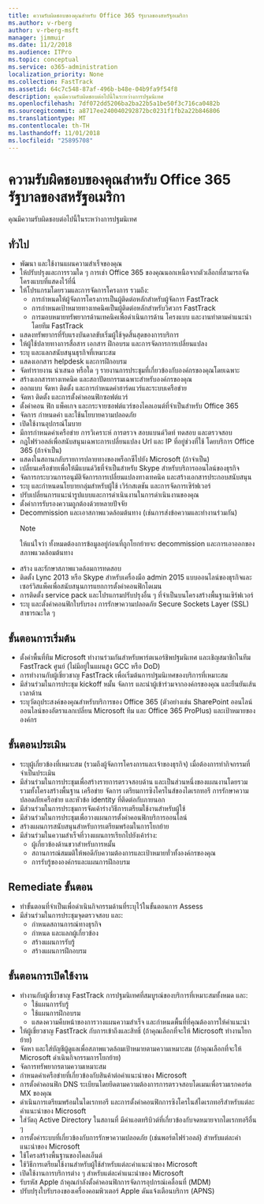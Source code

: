 ```yaml
---
title: ความรับผิดชอบของคุณสำหรับ Office 365 รัฐบาลของสหรัฐอเมริกา
ms.author: v-rberg
author: v-rberg-msft
manager: jimmuir
ms.date: 11/2/2018
ms.audience: ITPro
ms.topic: conceptual
ms.service: o365-administration
localization_priority: None
ms.collection: FastTrack
ms.assetid: 64c7c548-87af-496b-b48e-04b9fa9f54f8
description: คุณมีความรับผิดชอบต่อไปนี้ในระหว่างการปฐมนิเทศ
ms.openlocfilehash: 7df072dd5206ba2ba22b5a1be50f3c716ca0482b
ms.sourcegitcommit: a8717ee240040292872bc0231f1fb2a22b846806
ms.translationtype: MT
ms.contentlocale: th-TH
ms.lasthandoff: 11/01/2018
ms.locfileid: "25895708"
---
```

# <a name="your-responsibilities-for-office-365-us-government"></a>ความรับผิดชอบของคุณสำหรับ Office 365 รัฐบาลของสหรัฐอเมริกา

คุณมีความรับผิดชอบต่อไปนี้ในระหว่างการปฐมนิเทศ
  
## <a name="general"></a>ทั่วไป

- พัฒนา และใช้งานแผนความสำเร็จของคุณ   
- ให้ปรับปรุงและการรวมใด ๆ การเช่า Office 365 ของคุณนอกเหนือจากตัวเลือกที่สามารถจัดโครงแบบที่แสดงไว้ที่นี่    
- ให้โปรแกรมโดยรวมและการจัดการโครงการ รวมถึง:     
  - การกำหนดให้ผู้จัดการโครงการเป็นผู้ติดต่อหลักสำหรับผู้จัดการ FastTrack   
  - การกำหนดเป้าหมายทางเทคนิคเป็นผู้ติดต่อหลักสำหรับวิศวกร FastTrack  
  - การมอบหมายทรัพยากรด้านเทคนิคเพื่อดำเนินการด้าน โครงแบบ และงานท่าตามคำแนะนำ โดยทีม FastTrack   
- แสดงทรัพยากรที่รับแรงบันดาลขับเริ่มผู้ใช้จุดสิ้นสุดของการบริการ    
- ให้ผู้ใช้ปลายทางการสื่อสาร เอกสาร ฝึกอบรม และการจัดการการเปลี่ยนแปลง    
- ระบุ และแลกสนับสนุนธุรกิจที่เหมาะสม     
- แสดงเอกสาร helpdesk และการฝึกอบรม     
- จัดทำรายงาน นำเสนอ หรือใด ๆ รายงานการประชุมที่เกี่ยวข้องกับองค์กรของคุณโดยเฉพาะ     
- สร้างเอกสารทางเทคนิค และสถาปัตยกรรมเฉพาะสำหรับองค์กรของคุณ     
- ออกแบบ จัดหา ติดตั้ง และการกำหนดค่าฮาร์ดแวร์และระบบเครือข่าย    
- จัดหา ติดตั้ง และการตั้งค่าคอนฟิกซอฟต์แวร์     
- ตั้งค่าคอน ฟิก แพ็คเกจ และกระจายซอฟต์แวร์ของไคลเอนต์ที่จำเป็นสำหรับ Office 365    
- จัดการ กำหนดค่า และใช้นโยบายความปลอดภัย    
- เปิดใช้งานอุปกรณ์โมบาย    
- มีการกำหนดค่าเครือข่าย การวิเคราะห์ การตรวจ สอบแบนด์วิดท์ ทดสอบ และตรวจสอบ 
- กฎไฟร์วอลล์เพื่อสนับสนุนเฉพาะการเปลี่ยนแปลง Url และ IP ที่อยู่ช่วงที่ใช้ โดยบริการ Office 365 (ถ้าจำเป็น)
- แสดงในสถานกลับรายการปลายทางของพร็อกซีไปยัง Microsoft (ถ้าจำเป็น)     
- เปลี่ยนเครือข่ายเพื่อให้มีแบนด์วิธที่จำเป็นสำหรับ Skype สำหรับบริการออนไลน์ของธุรกิจ   
- จัดการกระบวนการอนุมัติจัดการการเปลี่ยนแปลงทางเทคนิค และสร้างเอกสารประกอบสนับสนุน    
- ระบุ และกำหนดนโยบายกลุ่มสำหรับผู้ใช้ เวิร์กสเตชัน และการจัดการเซิร์ฟเวอร์    
- ปรับเปลี่ยนการแนะนำรูปแบบและการดำเนินงานในการดำเนินงานของคุณ   
- ตั้งค่าการรับรองความถูกต้องด้วยหลายปัจจัย   
- Decommission และเอาสภาพแวดล้อมต้นทาง (เช่นการส่งข้อความและทำงานร่วมกัน) 
    > [!NOTE]
    > ให้แน่ใจว่า ทั้งหมดต้องการข้อมูลอยู่ก่อนที่ถูกโยกย้ายจะ decommission และการเอาออกของสภาพแวดล้อมต้นทาง   
- สร้าง และรักษาสภาพแวดล้อมการทดสอบ  
- ติดตั้ง Lync 2013 หรือ Skype สำหรับเครื่องมือ admin 2015 แบบออนไลน์ของธุรกิจและเซอร์วิสแพ็คเพื่อสนับสนุนการแยกการตั้งค่าคอนฟิกโดเมน    
- การติดตั้ง service pack และโปรแกรมปรับปรุงอื่น ๆ ที่จำเป็นบนโครงสร้างพื้นฐานเซิร์ฟเวอร์     
- ระบุ และตั้งค่าคอนฟิกใบรับรอง การรักษาความปลอดภัย Secure Sockets Layer (SSL) สาธารณะใด ๆ 
    
## <a name="initiate-phase"></a>ขั้นตอนการเริ่มต้น

- ตั้งค่าพื้นที่ทีม Microsoft ทำงานร่วมกันสำหรับพาร์ตเนอร์ชิพปฐมนิเทศ และเชิญสมาชิกในทีม FastTrack ศูนย์ (ไม่มีอยู่ในแผนสูง GCC หรือ DoD)   
- การทำงานกับผู้เชี่ยวชาญ FastTrack เพื่อเริ่มต้นการปฐมนิเทศของบริการที่เหมาะสม    
- มีส่วนร่วมในการประชุม kickoff หมั้น จัดการ และนำผู้เข้าร่วมจากองค์กรของคุณ และยืนยันเส้นเวลาด้าน    
- ระบุวัตถุประสงค์ของคุณสำหรับบริการของ Office 365 (ตัวอย่างเช่น SharePoint ออนไลน์ ออนไลน์ของอัตราแลกเปลี่ยน Microsoft ทีม และ Office 365 ProPlus) และเป้าหมายขององค์กร
    
## <a name="assess-phase"></a>ขั้นตอนประเมิน

- ระบุผู้เกี่ยวข้องที่เหมาะสม (รวมถึงผู้จัดการโครงการและเจ้าของธุรกิจ) เมื่อต้องการทำกิจกรรมที่จำเป็นประเมิน    
- มีส่วนร่วมในการประชุมเพื่อสร้างรายการตรวจสอบด้าน และเป็นส่วนหนึ่งของแผนงานโดยรวม รวมทั้งโครงสร้างพื้นฐาน เครือข่าย จัดการ เตรียมการซิงโครไนส์ของไดเรกทอรี การรักษาความปลอดภัยเครือข่าย และหัวข้อ identity ที่ติดต่อกับภายนอก 
- มีส่วนร่วมในการประชุมการจัดเค้าร่างวิธีการเตรียมใช้งานสำหรับผู้ใช้     
- มีส่วนร่วมในการประชุมเพื่อวางแผนการตั้งค่าคอนฟิกบริการออนไลน์    
- สร้างแผนการสนับสนุนสำหรับการเตรียมพร้อมในการโยกย้าย    
- มีส่วนร่วมในความสำเร็จที่วางแผนการเรียกไปยังเค้าร่าง:   
  - ผู้เกี่ยวข้องด้านขวาสำหรับการหมั้น   
  - สถานการณ์สมมติให้พอดีกับความต้องการและเป้าหมายทั่วทั้งองค์กรของคุณ   
  - การรับรู้ขององค์กรและแผนการฝึกอบรม
    
## <a name="remediate-phase"></a>Remediate ขั้นตอน

- ทำขั้นตอนที่จำเป็นเพื่อดำเนินกิจกรรมด้านที่ระบุไว้ในขั้นตอนการ Assess  
- มีส่วนร่วมในการประชุมจุดตรวจสอบ และ:   
  - กำหนดสถานการณ์ทางธุรกิจ  
  - กำหนด และแลกผู้เกี่ยวข้อง  
  - สร้างแผนการรับรู้ 
  - สร้างแผนการฝึกอบรม
    
## <a name="enable-phase"></a>ขั้นตอนการเปิดใช้งาน

- ทำงานกับผู้เชี่ยวชาญ FastTrack การปฐมนิเทศที่สมบูรณ์ของบริการที่เหมาะสมทั้งหมด และ:  
  - ใช้แผนการรับรู้   
  - ใช้แผนการฝึกอบรม   
  - แสดงความคืบหน้าของการวางแผนความสำเร็จ และกำหนดพื้นที่ที่คุณต้องการให้คำแนะนำ  
- ให้ผู้เชี่ยวชาญ FastTrack กับการเข้าถึงและสิทธิ์ (ถ้าคุณเลือกที่จะให้ Microsoft ทำงานโยกย้าย)   
- จัดหา และใส่บัญชีผู้ดูแลเพื่อสภาพแวดล้อมเป้าหมายตามความเหมาะสม (ถ้าคุณเลือกที่จะให้ Microsoft ดำเนินกิจกรรมการโยกย้าย)    
- จัดการทรัพยากรตามความเหมาะสม     
- กำหนดค่าเครือข่ายที่เกี่ยวข้องกับสินค้าต่อคำแนะนำของ Microsoft    
- การตั้งค่าคอนฟิก DNS ระเบียนโดยยึดตามความต้องการการตรวจสอบโดเมนเพื่อรวมเรกคอร์ด MX ของคุณ    
- ดำเนินการเตรียมพร้อมในไดเรกทอรี และการตั้งค่าคอนฟิกการซิงโครไนส์ไดเรกทอรีสำหรับแต่ละคำแนะนำของ Microsoft   
- ใส่วัตถุ Active Directory ในสถานที่ มีค่าแอตทริบิวต์ที่เกี่ยวข้องกับจดหมายจากไดเรกทอรีอื่น ๆ    
- การตั้งค่าระบบที่เกี่ยวข้องกับการรักษาความปลอดภัย (เช่นพอร์ตไฟร์วอลล์) สำหรับแต่ละคำแนะนำของ Microsoft    
- ใช้โครงสร้างพื้นฐานของไคลเอ็นต์   
- ใช้วิธีการเตรียมใช้งานสำหรับผู้ใช้สำหรับแต่ละคำแนะนำของ Microsoft    
- เปิดใช้งานการบริการต่าง ๆ สำหรับแต่ละคำแนะนำของ Microsoft    
- รับรหัส Apple ถ้าคุณกำลังตั้งค่าคอนฟิกการจัดการอุปกรณ์เคลื่อนที่ (MDM)   
- ปรับปรุงใบรับรองของเครื่องคอมพิวเตอร์ Apple ดันแจ้งเตือนบริการ (APNS)
    

  


